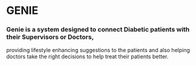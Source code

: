 # GENIE
### Genie is a system designed to connect Diabetic patients with their Supervisors or Doctors,
providing lifestyle enhancing suggestions to the patients and also helping doctors take the right
decisions to help treat their patients better.
